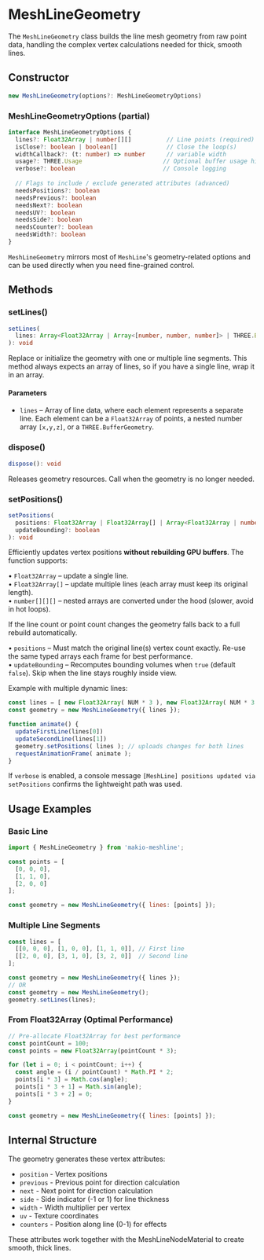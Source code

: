 # MeshLineGeometry

The `MeshLineGeometry` class builds the line mesh geometry from raw point data, handling the complex vertex calculations needed for thick, smooth lines.

## Constructor

```ts
new MeshLineGeometry(options?: MeshLineGeometryOptions)
```

### MeshLineGeometryOptions (partial)

```ts
interface MeshLineGeometryOptions {
  lines?: Float32Array | number[][]          // Line points (required)
  isClose?: boolean | boolean[]              // Close the loop(s)
  widthCallback?: (t: number) => number      // variable width 
  usage?: THREE.Usage                       // Optional buffer usage hint : StaticDrawUsage / DynamicDrawUsage / StreamDrawUsage
  verbose?: boolean                         // Console logging
   
  // Flags to include / exclude generated attributes (advanced)
  needsPositions?: boolean
  needsPrevious?: boolean
  needsNext?: boolean
  needsUV?: boolean
  needsSide?: boolean
  needsCounter?: boolean
  needsWidth?: boolean
}
```

`MeshLineGeometry` mirrors most of `MeshLine`'s geometry-related options and can be used directly when you need fine-grained control.

## Methods

### setLines()

```ts
setLines(
  lines: Array<Float32Array | Array<[number, number, number]> | THREE.BufferGeometry>
): void
```

Replace or initialize the geometry with one or multiple line segments. This method always expects an array of lines, so if you have a single line, wrap it in an array.

#### Parameters

- `lines` – Array of line data, where each element represents a separate line. Each element can be a `Float32Array` of points, a nested number array `[x,y,z]`, or a `THREE.BufferGeometry`.

### dispose()

```ts
dispose(): void
```

Releases geometry resources. Call when the geometry is no longer needed.

### setPositions()

```ts
setPositions(
  positions: Float32Array | Float32Array[] | Array<Float32Array | number[][]>,
  updateBounding?: boolean
): void
```

Efficiently updates vertex positions **without rebuilding GPU buffers**.  The function supports:

• `Float32Array` – update a single line.  
• `Float32Array[]` – update multiple lines (each array must keep its original length).  
• `number[][][]` – nested arrays are converted under the hood (slower, avoid in hot loops).

If the line count or point count changes the geometry falls back to a full rebuild automatically.

• `positions` – Must match the original line(s) vertex count exactly.  Re-use the same typed arrays each frame for best performance.  
• `updateBounding` – Recomputes bounding volumes when `true` (default `false`).  Skip when the line stays roughly inside view.

Example with multiple dynamic lines:

```js
const lines = [ new Float32Array( NUM * 3 ), new Float32Array( NUM * 3 ) ]
const geometry = new MeshLineGeometry({ lines });

function animate() {
  updateFirstLine(lines[0])
  updateSecondLine(lines[1])
  geometry.setPositions( lines ); // uploads changes for both lines
  requestAnimationFrame( animate );
}
```

If `verbose` is enabled, a console message `[MeshLine] positions updated via setPositions` confirms the lightweight path was used.

## Usage Examples

### Basic Line

```javascript
import { MeshLineGeometry } from 'makio-meshline';

const points = [
  [0, 0, 0],
  [1, 1, 0],
  [2, 0, 0]
];

const geometry = new MeshLineGeometry({ lines: [points] });
```

### Multiple Line Segments

```javascript
const lines = [
  [[0, 0, 0], [1, 0, 0], [1, 1, 0]], // First line
  [[2, 0, 0], [3, 1, 0], [3, 2, 0]]  // Second line
];

const geometry = new MeshLineGeometry({ lines });
// OR
const geometry = new MeshLineGeometry();
geometry.setLines(lines);
```

### From Float32Array (Optimal Performance)

```javascript
// Pre-allocate Float32Array for best performance
const pointCount = 100;
const points = new Float32Array(pointCount * 3);

for (let i = 0; i < pointCount; i++) {
  const angle = (i / pointCount) * Math.PI * 2;
  points[i * 3] = Math.cos(angle);
  points[i * 3 + 1] = Math.sin(angle);
  points[i * 3 + 2] = 0;
}

const geometry = new MeshLineGeometry({ lines: [points] });
```

## Internal Structure

The geometry generates these vertex attributes:

- `position` - Vertex positions
- `previous` - Previous point for direction calculation
- `next` - Next point for direction calculation  
- `side` - Side indicator (-1 or 1) for line thickness
- `width` - Width multiplier per vertex
- `uv` - Texture coordinates
- `counters` - Position along line (0-1) for effects

These attributes work together with the MeshLineNodeMaterial to create smooth, thick lines. 